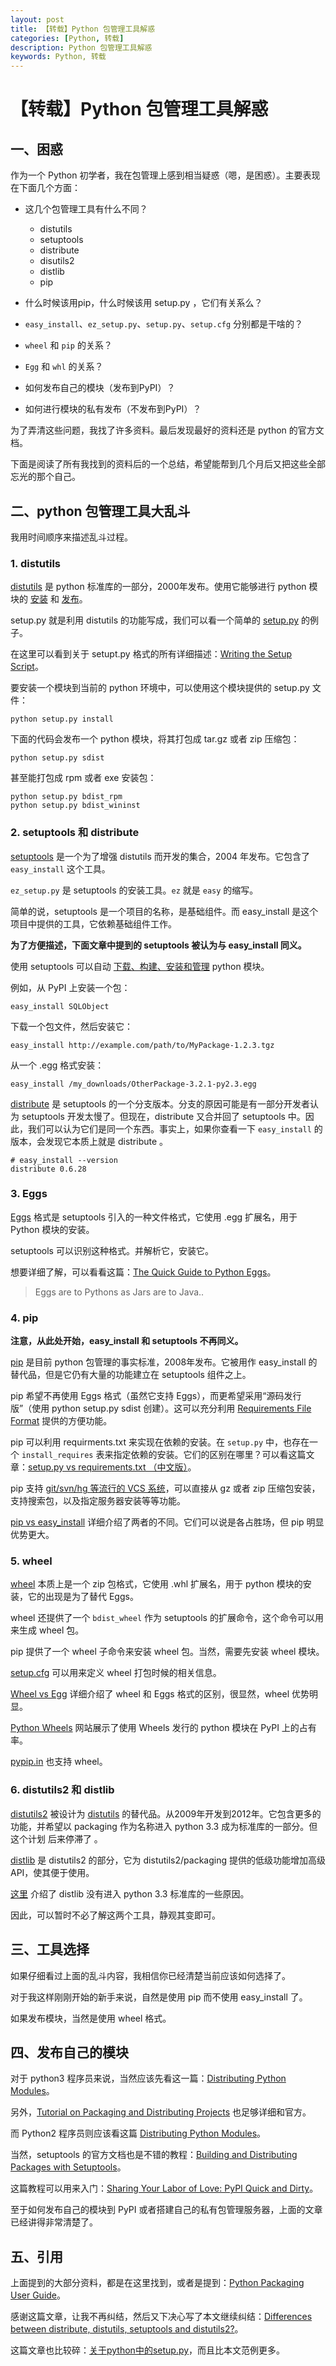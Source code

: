 ```yaml
---
layout: post
title: 【转载】Python 包管理工具解惑
categories: [Python, 转载]
description: Python 包管理工具解惑
keywords: Python, 转载
---
```


# 【转载】Python 包管理工具解惑

## 一、困惑

作为一个 Python 初学者，我在包管理上感到相当疑惑（嗯，是困惑）。主要表现在下面几个方面：

- 这几个包管理工具有什么不同？

    - distutils
    - setuptools
    - distribute
    - disutils2
    - distlib
    - pip

- 什么时候该用pip，什么时候该用 setup.py ，它们有关系么？
- `easy_install`、`ez_setup.py`、`setup.py`、`setup.cfg` 分别都是干啥的？
- `wheel` 和 `pip` 的关系？
- `Egg` 和 `whl` 的关系？
- 如何发布自己的模块（发布到PyPI）？
- 如何进行模块的私有发布（不发布到PyPI）？

为了弄清这些问题，我找了许多资料。最后发现最好的资料还是 python 的官方文档。

下面是阅读了所有我找到的资料后的一个总结，希望能帮到几个月后又把这些全部忘光的那个自己。

## 二、python 包管理工具大乱斗

我用时间顺序来描述乱斗过程。

### 1. distutils

[distutils](https://docs.python.org/3/library/distutils.html) 是 python 标准库的一部分，2000年发布。使用它能够进行 python 模块的 [安装](https://docs.python.org/3/install/index.html) 和 [发布](https://docs.python.org/3/distutils/index.html)。

setup.py 就是利用 distutils 的功能写成，我们可以看一个简单的 [setup.py](https://docs.python.org/3/distutils/introduction.html?highlight=distutils#a-simple-example) 的例子。

在这里可以看到关于 setupt.py 格式的所有详细描述：[Writing the Setup Script](https://docs.python.org/3/distutils/setupscript.html)。

要安装一个模块到当前的 python 环境中，可以使用这个模块提供的 setup.py 文件：

```shell
python setup.py install
```

下面的代码会发布一个 python 模块，将其打包成 tar.gz 或者 zip 压缩包：

```shell
python setup.py sdist
```

甚至能打包成 rpm 或者 exe 安装包：

```shell
python setup.py bdist_rpm
python setup.py bdist_wininst
```

### 2. setuptools 和 distribute

[setuptools](https://docs.python.org/3/distutils/setupscript.html) 是一个为了增强 distutils 而开发的集合，2004 年发布。它包含了 `easy_install` 这个工具。

`ez_setup.py` 是 setuptools 的安装工具。`ez` 就是 `easy` 的缩写。

简单的说，setuptools 是一个项目的名称，是基础组件。而 easy_install 是这个项目中提供的工具，它依赖基础组件工作。

**为了方便描述，下面文章中提到的 setuptools 被认为与 easy_install 同义。**

使用 setuptools 可以自动 [下载、构建、安装和管理](https://pythonhosted.org/setuptools/easy_install.html) python 模块。

例如，从 PyPI 上安装一个包：

```shell
easy_install SQLObject
```

下载一个包文件，然后安装它：

```shell
easy_install http://example.com/path/to/MyPackage-1.2.3.tgz
```

从一个 .egg 格式安装：

```shell
easy_install /my_downloads/OtherPackage-3.2.1-py2.3.egg
```

[distribute](https://pypi.python.org/pypi/distribute) 是 setuptools 的一个分支版本。分支的原因可能是有一部分开发者认为 setuptools 开发太慢了。但现在，distribute 又合并回了 setuptools 中。因此，我们可以认为它们是同一个东西。事实上，如果你查看一下 `easy_install` 的版本，会发现它本质上就是 distribute 。

```shell
# easy_install --version
distribute 0.6.28
```

### 3. Eggs

[Eggs](http://pythonhosted.org/setuptools/formats.html) 格式是 setuptools 引入的一种文件格式，它使用 .egg 扩展名，用于 Python 模块的安装。

setuptools 可以识别这种格式。并解析它，安装它。

想要详细了解，可以看看这篇：[The Quick Guide to Python Eggs](http://peak.telecommunity.com/DevCenter/PythonEggs)。

> Eggs are to Pythons as Jars are to Java..

### 4. pip

**注意，从此处开始，easy_install 和 setuptools 不再同义。**

[pip](https://pypi.python.org/pypi/pip/) 是目前 python 包管理的事实标准，2008年发布。它被用作 easy_install 的替代品，但是它仍有大量的功能建立在 setuptools 组件之上。

pip 希望不再使用 Eggs 格式（虽然它支持 Eggs），而更希望采用“源码发行版”（使用 python setup.py sdist 创建）。这可以充分利用 [Requirements File Format](https://pip.pypa.io/en/latest/reference/pip_install.html#requirements-file-format) 提供的方便功能。

pip 可以利用 requirments.txt 来实现在依赖的安装。在 `setup.py` 中，也存在一个 `install_requires` 表来指定依赖的安装。它们的区别在哪里？可以看这篇文章：[setup.py vs requirements.txt （中文版）](https://caremad.io/blog/setup-vs-requirement/)。

pip 支持 [git/svn/hg 等流行的 VCS 系统](https://pip.pypa.io/en/latest/reference/pip_install.html#vcs-support)，可以直接从 gz 或者 zip 压缩包安装，支持搜索包，以及指定服务器安装等等功能。

[pip vs easy_install](https://packaging.python.org/en/latest/technical.html#pip-vs-easy-install) 详细介绍了两者的不同。它们可以说是各占胜场，但 pip 明显优势更大。

### 5. wheel

[wheel](http://wheel.rtfd.org/) 本质上是一个 zip 包格式，它使用 .whl 扩展名，用于 python 模块的安装，它的出现是为了替代 Eggs。

wheel 还提供了一个 `bdist_wheel` 作为 setuptools 的扩展命令，这个命令可以用来生成 wheel 包。

pip 提供了一个 wheel 子命令来安装 wheel 包。当然，需要先安装 wheel 模块。

[setup.cfg](http://wheel.readthedocs.org/en/latest/#defining-the-python-version) 可以用来定义 wheel 打包时候的相关信息。

[Wheel vs Egg](https://packaging.python.org/en/latest/technical.html#wheel-vs-egg) 详细介绍了 wheel 和 Eggs 格式的区别，很显然，wheel 优势明显。

[Python Wheels](http://pythonwheels.com/) 网站展示了使用 Wheels 发行的 python 模块在 PyPI 上的占有率。

[pypip.in](https://pypip.in/wheel.html) 也支持 wheel。

### 6. distutils2 和 distlib

[distutils2](http://pythonhosted.org//Distutils2/) 被设计为 [distutils](https://docs.python.org/3/library/distutils.html) 的替代品。从2009年开发到2012年。它包含更多的功能，并希望以 packaging 作为名称进入 python 3.3 成为标准库的一部分。但这个计划 后来停滞了 。

[distlib](https://pypi.python.org/pypi/distlib) 是 distutils2 的部分，它为 distutils2/packaging 提供的低级功能增加高级 API，使其便于使用。

[这里](http://pythonhosted.org/distlib/overview.html) 介绍了 distlib 没有进入 python 3.3 标准库的一些原因。

因此，可以暂时不必了解这两个工具，静观其变即可。

## 三、工具选择

如果仔细看过上面的乱斗内容，我相信你已经清楚当前应该如何选择了。

对于我这样刚刚开始的新手来说，自然是使用 pip 而不使用 easy_install 了。

如果发布模块，当然是使用 wheel 格式。

## 四、发布自己的模块

对于 python3 程序员来说，当然应该先看这一篇：[Distributing Python Modules](https://docs.python.org/3/distributing/index.html)。

另外，[Tutorial on Packaging and Distributing Projects](https://packaging.python.org/en/latest/distributing.html) 也足够详细和官方。

而 Python2 程序员则应该看这篇 [Distributing Python Modules](https://docs.python.org/2.7/distutils/index.html)。

当然，setuptools 的官方文档也是不错的教程：[Building and Distributing Packages with Setuptools](http://pythonhosted.org/setuptools/setuptools.html)。

这篇教程可以用来入门：[Sharing Your Labor of Love: PyPI Quick and Dirty](https://hynek.me/articles/sharing-your-labor-of-love-pypi-quick-and-dirty/)。

至于如何发布自己的模块到 PyPI 或者搭建自己的私有包管理服务器，上面的文章已经讲得非常清楚了。

## 五、引用

上面提到的大部分资料，都是在这里找到，或者是提到：[Python Packaging User Guide](https://packaging.python.org/en/latest/)。

感谢这篇文章，让我不再纠结，然后又下决心写了本文继续纠结：[Differences between distribute, distutils, setuptools and distutils2?](http://stackoverflow.com/a/14753678)。

这篇文章也比较碎：[关于python中的setup.py](http://blog.csdn.net/lynn_kong/article/details/17540207)，而且比本文范例更多。
